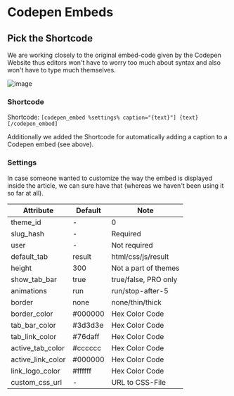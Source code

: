 # Codepen Embeds

## Pick the Shortcode

We are working closely to the original embed-code given by the Codepen Website thus editors won't have to worry too much about syntax and also won't have to type much themselves.

![image](https://cloud.githubusercontent.com/assets/3417446/7510141/627bfc7e-f499-11e4-865c-a1218ff7b6b3.png)

### Shortcode

Shortcode: `[codepen_embed %settings% caption="{text}"] {text} [/codepen_embed]`

Additionally we added the Shortcode for automatically adding a caption to a Codepen embed (see above).

### Settings ###

In case someone wanted to customize the way the embed is displayed inside the article, we can sure have that (whereas we haven't been using it so far at all).

| Attribute | Default | Note
|---|---|---|
| theme_id |  - | 0
| slug_hash | - | Required
| user |  - |    Not required
| default_tab |  result |  html/css/js/result
| height |    300 |  Not a part of themes
| show_tab_bar | true | true/false, PRO only
| animations |   run |  run/stop-after-5
| border | none | none/thin/thick
| border_color | #000000 | Hex Color Code
| tab_bar_color    | #3d3d3e | Hex Color Code
| tab_link_color   | #76daff | Hex Color Code
| active_tab_color | #cccccc | Hex Color Code
| active_link_color| #000000 | Hex Color Code
| link_logo_color  | #ffffff | Hex Color Code
| custom_css_url |   - |    URL to CSS-File
